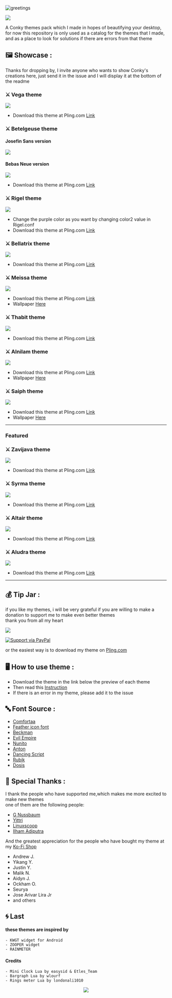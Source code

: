 ![greetings](/Asset/Orion.png)

![](https://api.visitorbadge.io/api/VisitorHit?user=closebox73&repo=Chepeus&countColor=%23FE7E29)

A Conky themes pack which I made in hopes of beautifying your desktop, for now this repository is only used as a catalog for the themes that I made, and as a place to look for solutions if there are errors from that theme

## :framed_picture: Showcase :
Thanks for dropping by, I invite anyone who wants to show Conky's creations here, just send it in the issue and I will display it at the bottom of the readme

### :crossed_swords: Vega theme
![](/Asset/Vega.jpg)
- Download this theme at Pling.com [Link](https://www.pling.com/p/1892201/)

### :crossed_swords: Betelgeuse theme
#### Josefin Sans version
![](/Asset/Betelgeuse.jpg)
#### Bebas Neue version
![](/Asset/Betelgeuse2.jpg)
- Download this theme at Pling.com [Link](https://www.pling.com/p/1837404/)

### :crossed_swords: Rigel theme
![](/Asset/Rigel.jpg)
- Change the purple color as you want by changing color2 value in Rigel.conf
- Download this theme at Pling.com [Link](https://www.pling.com/p/1837255/)

### :crossed_swords: Bellatrix theme
![](/Asset/Bellatrix.jpg)
- Download this theme at Pling.com [Link](https://www.pling.com/p/1972819/)

### :crossed_swords: Meissa theme
![](/Asset/Meissa.jpg)
- Download this theme at Pling.com [Link](https://www.pling.com/p/1835096/)
- Wallpaper [Here](https://unsplash.com/photos/3ytjETpQMNY)

### :crossed_swords: Thabit theme
![](/Asset/Thabit.jpg)
- Download this theme at Pling.com [Link](https://www.pling.com/p/1846822/)

### :crossed_swords: Alnilam theme
![](/Asset/Alnilam.jpg)
- Download this theme at Pling.com [Link](https://www.pling.com/p/1972819/)
- Wallpaper [Here](https://www.pling.com/p/1971787)

### :crossed_swords: Saiph theme
![](/Asset/Saiph.jpg)
- Download this theme at Pling.com [Link](https://www.pling.com/p/1972819/)
- Wallpaper [Here](https://unsplash.com/photos/JQd1DRF2gpQ)
---------------------------------------------------
### Featured
### :crossed_swords: Zavijava theme

![](/Asset/Zavijava.jpg)
- Download this theme at Pling.com [Link](https://www.pling.com/p/1835282/)

### :crossed_swords: Syrma theme
![](/Asset/Syrma.jpg)
- Download this theme at Pling.com [Link](https://www.pling.com/p/1972819/)

### :crossed_swords: Altair theme
![](/Asset/Altair.jpg)
- Download this theme at Pling.com [Link](https://www.pling.com/p/1836006/)

### :crossed_swords: Aludra theme
![](/Asset/Aludra.jpg)
- Download this theme at Pling.com [Link](https://www.pling.com/p/1843380/)
-----------------------------------------------------

## :moneybag: Tip Jar :
if you like my themes, i will be very grateful if you are willing to make a donation to support me to make even better themes<br />
thank you from all my heart

[![](https://ko-fi.com/img/githubbutton_sm.svg)](https://ko-fi.com/closebox73)

[![Support via PayPal](https://cdn.rawgit.com/twolfson/paypal-github-button/1.0.0/dist/button.svg)](https://www.paypal.me/closebox73/)

or the easiest way is to download my theme on [Pling.com](https://www.pling.com/u/closebox73x) 

## :desktop_computer: How to use theme :
- Download the theme in the link below the preview of each theme
- Then read this [Instruction](https://github.com/closebox73/applying-theme)
- If there is an error in my theme, please add it to the issue

## :abc: Font Source :
- [Comfortaa](https://fonts.google.com/specimen/Comfortaa)
- [Feather icon font](https://github.com/AT-UI/feather-font)
- [Beckman](https://www.dafont.com/beckman.font)
- [Evil Empire](https://www.dafont.com/evil-empire.font)
- [Nunito](https://fonts.google.com/specimen/Nunito)
- [Anton](https://fonts.google.com/specimen/Anton)
- [Dancing Script](https://fonts.google.com/specimen/Dancing+Script)
- [Rubik](https://fonts.google.com/specimen/Rubik)
- [Dosis](https://fonts.google.com/specimen/Dosis)

## :gift: Special Thanks :
I thank the people who have supported me,which makes me more excited to make new themes<br />
one of them are the following people:

- [G Nussbaum](https://github.com/gnussbaum67)
- [Yittri](https://github.com/yittri)
- [Linuxscoop](https://github.com/linuxscoop/)
- [Ilham Adiputra](https://github.com/ilham25/)

And the greatest appreciation for the people who have bought my theme at my [Ko-Fi Shop](https://ko-fi.com/closebox73)

- Andrew J.
- Yikang Y.
- Justin Y.
- Malik N.
- Aidyn J.
- Ockham O.
- Seurya
- Jose Arivar Lira Jr
- and others

## :cyclone: Last
#### these themes are inspired by
	- KWGT widget for Android
	- ZOOPER widget
	- RAINMETER
	
#### Credits
	- Mini Clock Lua by easysid & Etles_Team
	- Bargraph Lua by wlourf
	- Rings meter Lua by londonali1010

<p align="center"><a href="https://github.com/closebox73/Orion/blob/master/LICENSE"><img src="https://img.shields.io/static/v1.svg?style=rounded-square&label=License&message=GNU GENERAL PUBLIC LICENSE v3&logoColor=white&logo=github&colorA=282C35&colorB=ff7f2a"/></a></p>
